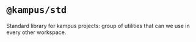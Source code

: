 # `@kampus/std`

Standard library for kampus projects: group of utilities that can we use in every other workspace.
